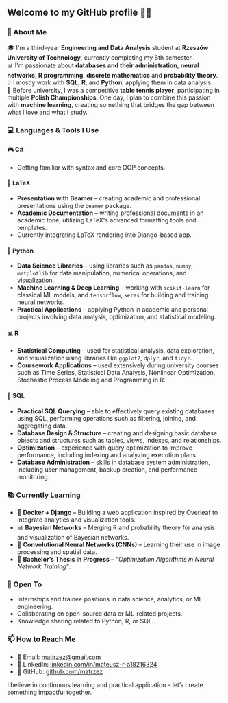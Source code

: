 ## Welcome to my GitHub profile 👨‍💻

### 👋 About Me

🎓 I'm a third-year **Engineering and Data Analysis** student at **Rzeszów University of Technology**, currently completing my 6th semester.  
📊 I'm passionate about **databases and their administration**, **neural networks**, **R programming**, **discrete mathematics** and **probability theory**.  
💡 I mostly work with **SQL**, **R**, and **Python**, applying them in data analysis.  
🏓 Before university, I was a competitive **table tennis player**, participating in multiple **Polish Championships**. One day, I plan to combine this passion with **machine learning**, creating something that bridges the gap between what I love and what I study.  


### 💻 Languages & Tools I Use

#### 🎮 C#
- Getting familiar with syntax and core OOP concepts.  
#### 📄 LaTeX
- **Presentation with Beamer** – creating academic and professional presentations using the `beamer` package.  
- **Academic Documentation** – writing professional documents in an academic tone, utilizing LaTeX's advanced formatting tools and templates.  
- Currently integrating LaTeX rendering into Django-based app.  
#### 🐍 Python
- **Data Science Libraries** – using libraries such as `pandas`, `numpy`, `matplotlib` for data manipulation, numerical operations, and visualization.   
- **Machine Learning & Deep Learning** – working with `scikit-learn` for classical ML models, and `tensorflow`, `keras` for building and training neural networks.   
- **Practical Applications** – applying Python in academic and personal projects involving data analysis, optimization, and statistical modeling.  
#### 📊 R
- **Statistical Computing** – used for statistical analysis, data exploration, and visualization using libraries like `ggplot2`, `dplyr`, and `tidyr`.    
- **Coursework Applications** – used extensively during university courses such as Time Series, Statistical Data Analysis, Nonlinear Optimization, Stochastic Process Modeling and Programming in R.   

#### 🐘 SQL
- **Practical SQL Querying** – able to effectively query existing databases using SQL, performing operations such as filtering, joining, and aggregating data.  
- **Database Design & Structure** – creating and designing basic database objects and structures such as tables, views, indexes, and relationships.    
- **Optimization** – experience with query optimization to improve performance, including indexing and analyzing execution plans.   
- **Database Administration** – skills in database system administration, including user management, backup creation, and performance monitoring.  


### 📚 Currently Learning

- 🐳 **Docker + Django** – Building a web application inspired by Overleaf to integrate analytics and visualization tools.  
- 📊 **Bayesian Networks** – Merging R and probability theory for analysis and visualization of Bayesian networks.  
- 🧠 **Convolutional Neural Networks (CNNs)** – Learning their use in image processing and spatial data.
- 📝 **Bachelor’s Thesis In Progress** – *"Optimization Algorithms in Neural Network Training"*.  


### 🌱 Open To

- Internships and trainee positions in data science, analytics, or ML engineering.    
- Collaborating on open-source data or ML-related projects.    
- Knowledge sharing related to Python, R, or SQL.   


### 📫 How to Reach Me

- 📧 Email: [matirzez@gmail.com](mailto:matirzez@gmail.com)  
- 💼 LinkedIn: [linkedin.com/in/mateusz-r-a18216324](https://www.linkedin.com/in/mateusz-r-a18216324/)  
- 🐙 GitHub: [github.com/matrzez](https://github.com/matrzez)

I believe in continuous learning and practical application – let’s create something impactful together.  
